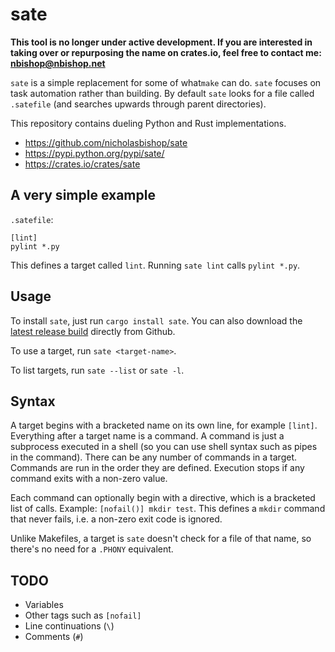 # sate

**This tool is no longer under active development. If you are interested in taking over or repurposing the name on crates.io, feel free to contact me: nbishop@nbishop.net**

`sate` is a simple replacement for some of what`make` can do. `sate`
focuses on task automation rather than building. By default `sate`
looks for a file called `.satefile` (and searches upwards through
parent directories).

This repository contains dueling Python and Rust implementations.

* https://github.com/nicholasbishop/sate
* https://pypi.python.org/pypi/sate/
* https://crates.io/crates/sate

## A very simple example

`.satefile`:
```
[lint]
pylint *.py
```

This defines a target called `lint`. Running `sate lint` calls `pylint
*.py`.

## Usage

To install `sate`, just run `cargo install sate`. You can also
download the [latest release
build](https://github.com/nicholasbishop/sate/releases) directly from
Github.

To use a target, run `sate <target-name>`.

To list targets, run `sate --list` or `sate -l`.

## Syntax

A target begins with a bracketed name on its own line, for example
`[lint]`. Everything after a target name is a command. A command is
just a subprocess executed in a shell (so you can use shell syntax
such as pipes in the command). There can be any number of commands in
a target. Commands are run in the order they are defined. Execution
stops if any command exits with a non-zero value.

Each command can optionally begin with a directive, which is a
bracketed list of calls. Example: `[nofail()] mkdir test`. This
defines a `mkdir` command that never fails, i.e. a non-zero exit code
is ignored.

Unlike Makefiles, a target is `sate` doesn't check for a file of that
name, so there's no need for a `.PHONY` equivalent.

## TODO

- Variables
- Other tags such as `[nofail]`
- Line continuations (`\`)
- Comments (`#`)
